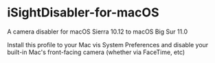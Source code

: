 # iSightDisabler-for-macOS
A camera disabler for macOS Sierra 10.12 to macOS Big Sur 11.0

Install this profile to your Mac vis System Preferences and disable your built-in Mac's front-facing camera (whether via FaceTime, etc)
